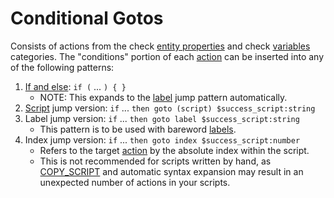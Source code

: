 # Conditional Gotos

Consists of actions from the check [entity properties](../entity_properties) and check [variables](../variables) categories. The "conditions" portion of each [action](../actions) can be inserted into any of the following patterns:

1. [If and else](../mgs/advanced_syntax#if-and-else): `if (` ... `) { }`
	- NOTE: This expands to the [label](../mgs/advanced_syntax#labels) jump pattern automatically.
2. [Script](../scripts) jump version: `if` ... `then goto (script) $success_script:string`
3. Label jump version: `if` ... `then goto label $success_script:string`
	- This pattern is to be used with bareword [labels](../mgs/advanced_syntax#labels).
4. Index jump version: `if` ... `then goto index $success_script:number`
	- Refers to the target [action](../actions) by the absolute index within the script.
	- This is not recommended for scripts written by hand, as [COPY_SCRIPT](../actions/COPY_SCRIPT) and automatic syntax expansion may result in an unexpected number of actions in your scripts.
